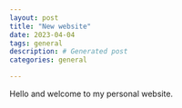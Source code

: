 ```yaml
---
layout: post
title: "New website"
date: 2023-04-04
tags: general
description: # Generated post
categories: general

---
```


Hello and welcome to my personal website.
